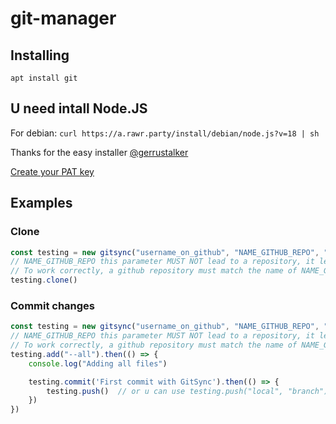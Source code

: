 # git-manager

## Installing

`apt install git`

## U need intall Node.JS

For debian: `curl https://a.rawr.party/install/debian/node.js?v=18 | sh`

Thanks for the easy installer [@gerrustalker](https://github.com/gerrustalker)

[Create your PAT key](https://github.com/settings/tokens?type=beta)

## Examples

### Clone

```js
const testing = new gitsync("username_on_github", "NAME_GITHUB_REPO", "/home/path/repos", "Your PAT Key")
// NAME_GITHUB_REPO this parameter MUST NOT lead to a repository, it leads to the directory where all repositories are located.
// To work correctly, a github repository must match the name of NAME_GITHUB_REPO, which in turn matches the name of the folder on your computer.
testing.clone()
```

### Commit changes

```js
const testing = new gitsync("username_on_github", "NAME_GITHUB_REPO", "/home/path/repos", "Your PAT Key")
// NAME_GITHUB_REPO this parameter MUST NOT lead to a repository, it leads to the directory where all repositories are located.
// To work correctly, a github repository must match the name of NAME_GITHUB_REPO, which in turn matches the name of the folder on your computer.
testing.add("--all").then(() => {
    console.log("Adding all files")

    testing.commit('First commit with GitSync').then(() => {
        testing.push()  // or u can use testing.push("local", "branch")
    })
})
```
